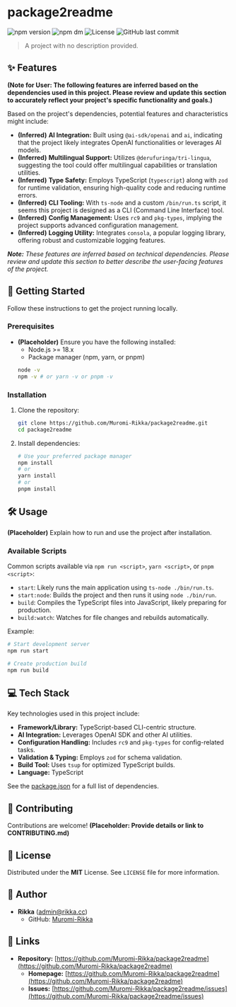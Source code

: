 # package2readme

![npm version](https://img.shields.io/npm/v/package2readme)
![npm dm](https://img.shields.io/npm/dm/package2readme)
![License](https://img.shields.io/badge/license-MIT-green)
![GitHub last commit](https://img.shields.io/github/last-commit/Muromi-Rikka/package2readme)

> A project with no description provided.

## ✨ Features

**(Note for User: The following features are inferred based on the dependencies used in this project. Please review and update this section to accurately reflect your project's specific functionality and goals.)**

Based on the project's dependencies, potential features and characteristics might include:

* **(Inferred)** **AI Integration:** Built using `@ai-sdk/openai` and `ai`, indicating that the project likely integrates OpenAI functionalities or leverages AI models.
* **(Inferred)** **Multilingual Support:** Utilizes `@derufuringa/tri-lingua`, suggesting the tool could offer multilingual capabilities or translation utilities.
* **(Inferred)** **Type Safety:** Employs TypeScript (`typescript`) along with `zod` for runtime validation, ensuring high-quality code and reducing runtime errors.
* **(Inferred)** **CLI Tooling:** With `ts-node` and a custom `/bin/run.ts` script, it seems this project is designed as a CLI (Command Line Interface) tool.
* **(Inferred)** **Config Management:** Uses `rc9` and `pkg-types`, implying the project supports advanced configuration management.
* **(Inferred)** **Logging Utility:** Integrates `consola`, a popular logging library, offering robust and customizable logging features.

***Note:** These features are inferred based on technical dependencies. Please review and update this section to better describe the user-facing features of the project.*

## 🚀 Getting Started

Follow these instructions to get the project running locally.

### Prerequisites

* **(Placeholder)** Ensure you have the following installed:
  * Node.js >= 18.x
  * Package manager (npm, yarn, or pnpm)
  ```bash
  node -v
  npm -v # or yarn -v or pnpm -v
  ```

### Installation

1. Clone the repository:
   ```bash
   git clone https://github.com/Muromi-Rikka/package2readme.git
   cd package2readme
   ```

2. Install dependencies:
   ```bash
   # Use your preferred package manager
   npm install
   # or
   yarn install
   # or
   pnpm install
   ```

## 🛠️ Usage

**(Placeholder)** Explain how to run and use the project after installation.

### Available Scripts

Common scripts available via `npm run <script>`, `yarn <script>`, or `pnpm <script>`:

* `start`: Likely runs the main application using `ts-node ./bin/run.ts`.
* `start:node`: Builds the project and then runs it using `node ./bin/run`.
* `build`: Compiles the TypeScript files into JavaScript, likely preparing for production.
* `build:watch`: Watches for file changes and rebuilds automatically.

Example:
```bash
# Start development server
npm run start

# Create production build
npm run build
```

## 💻 Tech Stack

Key technologies used in this project include:

* **Framework/Library:** TypeScript-based CLI-centric structure.
* **AI Integration:** Leverages OpenAI SDK and other AI utilities.
* **Configuration Handling:** Includes `rc9` and `pkg-types` for config-related tasks.
* **Validation & Typing:** Employs `zod` for schema validation.
* **Build Tool:** Uses `tsup` for optimized TypeScript builds.
* **Language:** TypeScript

See the [package.json](package.json) for a full list of dependencies.

## 🤝 Contributing

Contributions are welcome! **(Placeholder: Provide details or link to CONTRIBUTING.md)**

## 📄 License

Distributed under the **MIT** License. See `LICENSE` file for more information.

## 👤 Author

* **Rikka** (admin@rikka.cc)
  * GitHub: [Muromi-Rikka](https://github.com/Muromi-Rikka)

## 🔗 Links

* **Repository:** [https://github.com/Muromi-Rikka/package2readme](https://github.com/Muromi-Rikka/package2readme)
  * **Homepage:** [https://github.com/Muromi-Rikka/package2readme](https://github.com/Muromi-Rikka/package2readme)
  * **Issues:** [https://github.com/Muromi-Rikka/package2readme/issues](https://github.com/Muromi-Rikka/package2readme/issues)